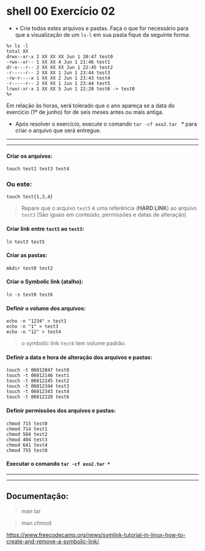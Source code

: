 # shell 00 Exercício 02

- • Crie todos estes arquivos e pastas. Faça o que for necessário para que a visualização de um `ls-l` em sua pasta fique da seguinte forma:
```
%> ls -l
total XX
drwx--xr-x 2 XX XX XX Jun 1 20:47 test0
-rwx--xr-- 1 XX XX 4 Jun 1 21:46 test1
dr-x---r-- 2 XX XX XX Jun 1 22:45 test2
-r-----r-- 2 XX XX 1 Jun 1 23:44 test3
-rw-r----x 1 XX XX 2 Jun 1 23:43 test4
-r-----r-- 2 XX XX 1 Jun 1 23:44 test5
lrwxr-xr-x 1 XX XX 5 Jun 1 22:20 test6 -> test0
%>
```
Em relação às horas, será tolerado que o ano apareça se a data do exercício (1º de junho) for de seis meses antes ou mais antiga.

- Após resolver o exercício, execute o comando `tar -cf exo2.tar ` * para criar o
arquivo que será entregue.
---
---

#### Criar os arquivos:
    touch test1 test3 test4
### Ou este:
    touch test{1,3,4}
> Repare que o arquivo `test5` é uma referência (**HARD LINK**) ao arquivo `test3` (São iguais em conteúdo, permissões e datas de alteração)
#### Criar link entre `test5` ao `test3`:
    ln test3 test5
#### Criar as pastas:
    mkdir test0 test2
#### Criar o Symbolic link (atalho):
    ln -s test0 test6

#### Definir o volume dos arquivos:
    echo -n "1234" > test1
    echo -n "1" > test3
    echo -n "12" > test4
> o symbolic link `test6` tem volume padrão.

#### Definir a data e hora de alteração dos arquivos e pastas:
    touch -t 06012047 test0
    touch -t 06012146 test1
    touch -t 06012245 test2
    touch -t 06012344 test3
    touch -t 06012343 test4
    touch -t 06012220 test6

#### Definir permissões dos arquivos e pastas:
    chmod 715 test0
    chmod 714 test1
    chmod 504 test2
    chmod 404 test3
    chmod 641 test4
    chmod 755 test0

#### Executar o comando `tar -cf exo2.tar *`

---
---

## Documentação:
> man tar

> man chmod

https://www.freecodecamp.org/news/symlink-tutorial-in-linux-how-to-create-and-remove-a-symbolic-link/

